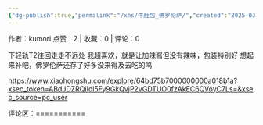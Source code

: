 ```yaml
---
{"dg-publish":true,"permalink":"/xhs/牛肚包_佛罗伦萨/","created":"2025-03-17T22:02:18.740+08:00","updated":"2025-03-17T22:02:18.740+08:00"}
---
```


作者：kumori
点赞：2   |   收藏：0   |   评论：0

下轻轨T2往回走走不远处
我超喜欢，就是让加辣酱但没有辣味，包装特别好
想起来补吧，佛罗伦萨还存了好多没来得及去吃的呜

https://www.xiaohongshu.com/explore/64bd75b7000000000a018b1a?xsec_token=ABdJDZRQiIdl5Fy9GkQvjP2vGDTUO0fzAkEC6QVoyC7Ls=&xsec_source=pc_user

评论区：===========

